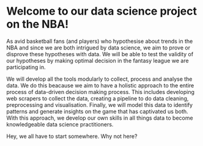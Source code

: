 # Welcome to our data science project on the NBA!

As avid basketball fans (and players) who hypothesise about trends in the NBA and since we are both intrigued by data science, we aim to prove or disprove these hypotheses with data. We will be able to test the validity of our hypotheses by making optimal decision in the fantasy league we are participating in. 

We will develop all the tools modularly to collect, process and analyse the data. We do this beacause we aim to have a holistic approach to the entire process of data-driven decision making process. This includes developing web scrapers to collect the data, creating a pipeline to do data cleaning, preprocessing and  visualisation. Finally, we will model this data to identify patterns and generate insights on the game that has captivated us both. With this approach, we develop our own skills in all things data to become knowledgeable data science practitioners.

Hey, we all have to start somewhere. Why not here?
<!-- Ideas for visualisation include: a dashboard that includes graphs showing the up to the top 10 players at each position for a variety of statistics of interest in a given year. Another idea is to display this same data over a range of years to see which players are consistent or are experiencing decline.

Ideas for data modelling include determining predictors (both player and team statistics) for success in future NBA regular seasons and perhaps even the playoffs.  -->
